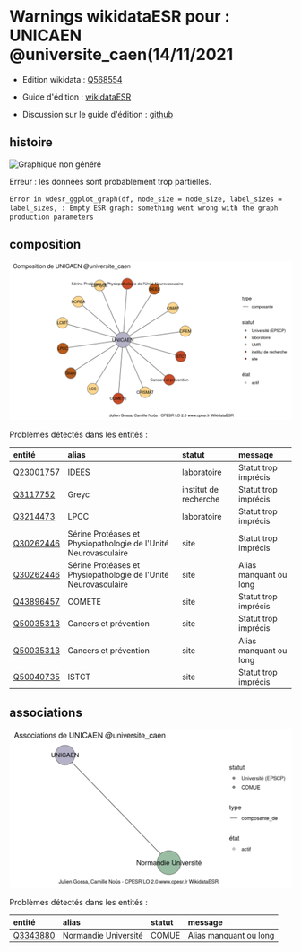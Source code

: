 Warnings wikidataESR pour : UNICAEN @universite_caen(14/11/2021
================

- Edition wikidata : [Q568554](https://www.wikidata.org/wiki/Q568554)
- Guide d'édition : [wikidataESR](https://github.com/cpesr/wikidataESR/)

- Discussion sur le guide d'édition : [github](https://github.com/cpesr/wikidataESR/issues)



## histoire 

![Graphique non généré](Q568554-histoire.png) 

 


Erreur : les données sont probablement trop partielles.
```
Error in wdesr_ggplot_graph(df, node_size = node_size, label_sizes = label_sizes, : Empty ESR graph: something went wrong with the graph production parameters

``` 



## composition 

![Graphique non généré](Q568554-composition.png) 

Problèmes détectés dans les entités :

|entité                                               |alias                                                           |statut                |message                |
|:----------------------------------------------------|:---------------------------------------------------------------|:---------------------|:----------------------|
|[Q23001757](https://www.wikidata.org/wiki/Q23001757) |IDEES                                                           |laboratoire           |Statut trop imprécis   |
|[Q3117752](https://www.wikidata.org/wiki/Q3117752)   |Greyc                                                           |institut de recherche |Statut trop imprécis   |
|[Q3214473](https://www.wikidata.org/wiki/Q3214473)   |LPCC                                                            |laboratoire           |Statut trop imprécis   |
|[Q30262446](https://www.wikidata.org/wiki/Q30262446) |Sérine Protéases et Physiopathologie de l'Unité Neurovasculaire |site                  |Statut trop imprécis   |
|[Q30262446](https://www.wikidata.org/wiki/Q30262446) |Sérine Protéases et Physiopathologie de l'Unité Neurovasculaire |site                  |Alias manquant ou long |
|[Q43896457](https://www.wikidata.org/wiki/Q43896457) |COMETE                                                          |site                  |Statut trop imprécis   |
|[Q50035313](https://www.wikidata.org/wiki/Q50035313) |Cancers et prévention                                           |site                  |Statut trop imprécis   |
|[Q50035313](https://www.wikidata.org/wiki/Q50035313) |Cancers et prévention                                           |site                  |Alias manquant ou long |
|[Q50040735](https://www.wikidata.org/wiki/Q50040735) |ISTCT                                                           |site                  |Statut trop imprécis   |

 



## associations 

![Graphique non généré](Q568554-associations.png) 

Problèmes détectés dans les entités :

|entité                                             |alias                |statut |message                |
|:--------------------------------------------------|:--------------------|:------|:----------------------|
|[Q3343880](https://www.wikidata.org/wiki/Q3343880) |Normandie Université |COMUE  |Alias manquant ou long |

 

